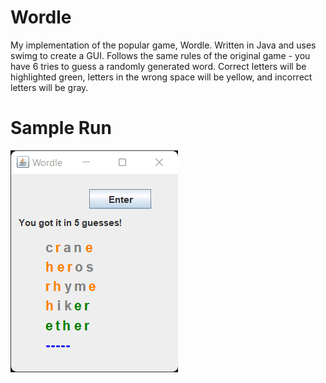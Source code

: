 # Wordle

My implementation of the popular game, Wordle. Written in Java and uses swimg to create a GUI. Follows the same rules of the original game - you have 6 tries to guess a randomly generated word. Correct letters will be highlighted green, letters in the wrong space will be yellow, and incorrect letters will be gray.  

# Sample Run

![Alt text](/screenshot.png?raw=true "Optional Title")

